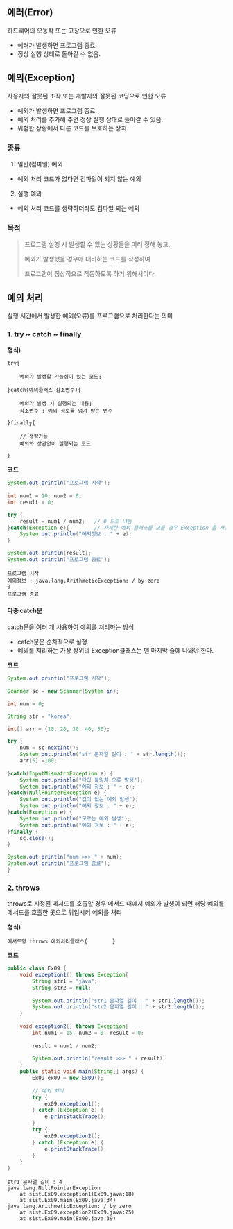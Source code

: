 ﻿## 에러(Error)
하드웨어의 오동작 또는 고장으로 인한 오류

- 에러가 발생하면 프로그램 종료.
- 정상 실행 상태로 돌아갈 수 없음.

## 예외(Exception)
사용자의 잘못된 조작 또는 개발자의 잘못된 코딩으로 인한 오류

- 예외가 발생하면 프로그램 종료.
- 예외 처리를 추가해 주면 정상 실행 상태로 돌아갈 수 있음.
- 위험한 상황에서 다른 코드를 보호하는 장치

### 종류
1. 일반(컴파일) 예외
- 예외 처리 코드가 없다면 컴파일이 되지 않는 예외
2. 실행 예외
- 예외 처리 코드를 생략하더라도 컴파일 되는 예외

### 목적

> 프로그램 실행 시 발생할 수 있는 상황들을 미리 정해 놓고, 
>
>예외가 발생했을 경우에 대비하는 코드를 작성하여 
>
>프로그램이 정상적으로 작동하도록 하기 위해서이다.

## 예외 처리
실행 시간에서 발생한 예외(오류)를 프로그램으로 처리한다는 의미

### 1. try ~ catch ~ finally
**형식)**

	try{
	
		예외가 발생할 가능성이 있는 코드;
		
	}catch(예외클래스 참조변수){
	
		예외가 발생 시 실행되는 내용;
		참조변수 : 예외 정보를 넘겨 받는 변수
		
	}finally{
	
		// 생략가능
		예외와 상관없이 실행되는 코드
		
	}
	
**코드**

```java
System.out.println("프로그램 시작");
	
int num1 = 10, num2 = 0;
int result = 0;

try {
	result = num1 / num2;	// 0 으로 나눔	
}catch(Exception e){		// 자세한 예외 클래스를 모를 경우 Exception 을 사용
	System.out.println("예외정보 : " + e);
}

System.out.println(result);
System.out.println("프로그램 종료");
```
```
프로그램 시작
예외정보 : java.lang.ArithmeticException: / by zero
0
프로그램 종료
```
#### 다중 catch문
catch문을 여러 개 사용하여 예외를 처리하는 방식

- catch문은 순차적으로 실행
- 예외를 처리하는 가장 상위의 Exception클래스는 맨 마지막 줄에 나와야 한다.

**코드**
```java
System.out.println("프로그램 시작");
	
Scanner sc = new Scanner(System.in);

int num = 0;

String str = "korea";

int[] arr = {10, 20, 30, 40, 50};

try {
	num = sc.nextInt();
	System.out.println("str 문자열 길이 : " + str.length());
	arr[5] =100;
	
}catch(InputMismatchException e) {
	System.out.println("타입 불일치 오류 발생");
	System.out.println("예외 정보 : " + e);
}catch(NullPointerException e) {
	System.out.println("값이 없는 예외 발생");
	System.out.println("예외 정보 : " + e);
}catch(Exception e) {
	System.out.println("모르는 예외 발생");
	System.out.println("예외 정보 : " + e);
}finally {
	sc.close();
}

System.out.println("num >>> " + num);
System.out.println("프로그램 종료");
}
```

### 2. throws
throws로 지정된 메서드를 호출할 경우 메서드 내에서 예외가 발생이 되면 해당 예외를 메서드를 호출한 곳으로 위임시켜 예외를 처리 

**형식)**

    메서드명 throws 예외처리클래스{		}

**코드**
```java
public class Ex09 {
	void exception1() throws Exception{
		String str1 = "java";
		String str2 = null;
		
		System.out.println("str1 문자열 길이 : " + str1.length());
		System.out.println("str2 문자열 길이 : " + str2.length());
	}
		
	void exception2() throws Exception{
		int num1 = 15, num2 = 0, result = 0;
			
		result = num1 / num2;
			
		System.out.println("result >>> " + result);
	}
	public static void main(String[] args) {
		Ex09 ex09 = new Ex09();
		
		// 예외 처리
		try {
			ex09.exception1();
		} catch (Exception e) {
			e.printStackTrace();
		}
		try {
			ex09.exception2();
		} catch (Exception e) {
			e.printStackTrace();
		}
	}
}
```
```
str1 문자열 길이 : 4
java.lang.NullPointerException
	at sist.Ex09.exception1(Ex09.java:18)
	at sist.Ex09.main(Ex09.java:34)
java.lang.ArithmeticException: / by zero
	at sist.Ex09.exception2(Ex09.java:25)
	at sist.Ex09.main(Ex09.java:39)
```

